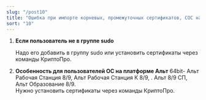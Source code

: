 ```yaml
---
slug: "/post10"
title: "Ошибка при импорте корневых, промежуточных сертификатов, СОС на линукс"
sort: "10"
--- 
```


1.  **Если пользователь не в группе sudo**

    Надо его добавить в группу sudo или установить сертификаты через команды
    КриптоПро.

2.  **Особенность для пользователей ОС на платформе Альт** 64bit- Альт Рабочая Станция 8/9, Альт Рабочая Станция К 8/9, . Альт 8/9 СП, Альт Образование 8/9.  
   Нужно установить сертификаты через команды КриптоПро.
